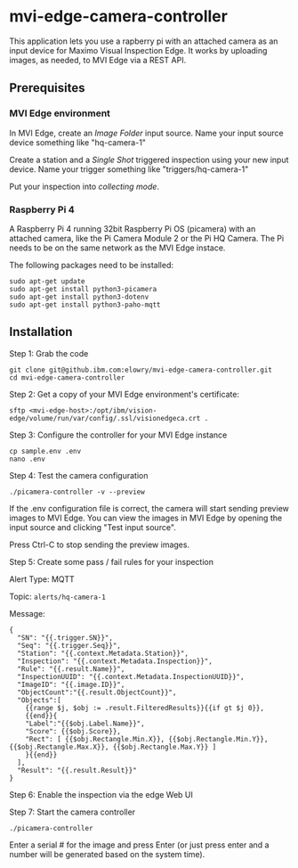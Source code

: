 # mvi-edge-camera-controller

This application lets you use a rapberry pi with an attached camera as an input device for Maximo Visual Inspection Edge.
It works by uploading images, as needed, to MVI Edge via a REST API.

## Prerequisites

### MVI Edge environment

In MVI Edge, create an *Image Folder* input source.  Name your input source device something like "hq-camera-1"

Create a station and a *Single Shot* triggered inspection using your new input device.  Name your trigger something like "triggers/hq-camera-1"

Put your inspection into *collecting mode*.

### Raspberry Pi 4

A Raspberry Pi 4 running 32bit Raspberry Pi OS (picamera) with an attached camera, like the Pi Camera Module 2 or the Pi HQ Camera.
The Pi needs to be on the same network as the MVI Edge instace.

The following packages need to be installed:
```
sudo apt-get update
sudo apt-get install python3-picamera
sudo apt-get install python3-dotenv
sudo apt-get install python3-paho-mqtt
```

## Installation

Step 1: Grab the code

```
git clone git@github.ibm.com:elowry/mvi-edge-camera-controller.git
cd mvi-edge-camera-controller
```

Step 2: Get a copy of your MVI Edge environment's certificate:

```
sftp <mvi-edge-host>:/opt/ibm/vision-edge/volume/run/var/config/.ssl/visionedgeca.crt .
```

Step 3: Configure the controller for your MVI Edge instance

```
cp sample.env .env
nano .env
```

Step 4: Test the camera configuration

```
./picamera-controller -v --preview
```

If the .env configuration file is correct, the camera will start sending preview images to MVI Edge.  You can view the images in MVI Edge by opening the input source and clicking "Test input source".


Press Ctrl-C to stop sending the preview images.


Step 5: Create some pass / fail rules for your inspection

Alert Type: MQTT

Topic: `alerts/hq-camera-1`

Message:
```
{
  "SN": "{{.trigger.SN}}",
  "Seq": "{{.trigger.Seq}}",
  "Station": "{{.context.Metadata.Station}}",
  "Inspection": "{{.context.Metadata.Inspection}}",
  "Rule": "{{.result.Name}}",
  "InspectionUUID": "{{.context.Metadata.InspectionUUID}}",
  "ImageID": "{{.image.ID}}",
  "ObjectCount":"{{.result.ObjectCount}}",
  "Objects":[
    {{range $j, $obj := .result.FilteredResults}}{{if gt $j 0}},
    {{end}}{
    "Label":"{{$obj.Label.Name}}",
    "Score": {{$obj.Score}},
    "Rect": [ {{$obj.Rectangle.Min.X}}, {{$obj.Rectangle.Min.Y}}, {{$obj.Rectangle.Max.X}}, {{$obj.Rectangle.Max.Y}} ]
    }{{end}}
  ],
  "Result": "{{.result.Result}}"
}
```

Step 6: Enable the inspection via the edge Web UI

Step 7: Start the camera controller

```
./picamera-controller
```

Enter a serial # for the image and press Enter (or just press enter and a number will be generated based on the system time).
